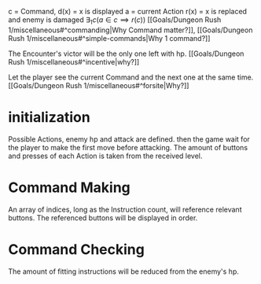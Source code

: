 c = Command, 
d(x) = x is displayed
a = current Action 
r(x) = x is replaced and enemy is damaged
$\exists_{1} c(a\in c\implies r(c))$ [[Goals/Dungeon Rush 1/miscellaneous#^commanding|Why Command matter?]], [[Goals/Dungeon Rush 1/miscellaneous#^simple-commands|Why 1 command?]] 

The Encounter's victor will be the only one left with hp. [[Goals/Dungeon Rush 1/miscellaneous#^incentive|why?]] 

Let the player see the current Command and the next one at the same time. [[Goals/Dungeon Rush 1/miscellaneous#^forsite|Why?]] 
# initialization
Possible Actions, enemy hp and attack are defined.
then the game wait for the player to make the first move before attacking.
The amount of buttons and presses of each Action is taken from the received level.
# Command Making
An array of indices, long as the Instruction count, will reference relevant buttons.
The referenced buttons will be displayed in order.
# Command Checking 
The amount of fitting instructions will be reduced from the enemy's hp.

